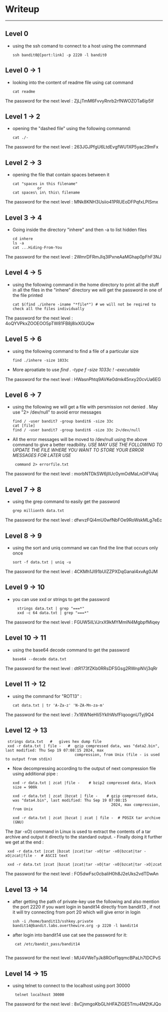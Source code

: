 # Writeup
 ---
## Level 0
 - using the ssh comand to connect to a host using the commmand
   ```
   ssh bandit0@[port:link] -p 2220 -l bandit0 
## Level 0 -> 1
 - looking into the content of readme file using cat command
   ```
   cat readme
  The password for the next level : ZjLjTmM6FvvyRnrb2rfNWOZOTa6ip5If
## Level 1 -> 2
 - opening the "dashed file" using the following commannd:
   ```
   cat ./-
  The password for the next level : 263JGJPfgU6LtdEvgfWU1XP5yac29mFx
## Level 2 -> 3
 - opening the file that contain spaces between it
   ```
   cat "spaces in this filename"
              or
   cat spaces\ in\ this\ filename
  The password for the next level : MNk8KNH3Usiio41PRUEoDFPqfxLPlSmx
## Level 3 -> 4
 - Going inside the directory "inhere" and then -a to list hidden files
   ```
   cd inhere
   ls -a
   cat ...Hiding-From-You
  The password for the next level : 2WmrDFRmJIq3IPxneAaMGhap0pFhF3NJ
## Level 4 -> 5
  - using the following command in the home directory to print all the stuff in all the files in the "inhere" directory 
    we will get the password in one of the file printed 
    ```
    cat $(find ./inhere -iname "*file*") # we will not be reqired to check all the files individually
   The password for the next level : 4oQYVPkxZOOEOO5pTW81FB8j8lxXGUQw
## Level 5 -> 6
   - using the following command to find a file of a particular size
     ```
     find ./inhere -size 1033c
   - More aproatiate to use *find . -type f -size 1033c ! -executable*

   The password for the next level : HWasnPhtq9AVKe0dmk45nxy20cvUa6EG
## Level 6 -> 7
   - using the following we will get a file with persmission not denied . May use "2> /dev/null" to avoid error messages 
     ```
     find / -user bandit7 -group bandit6 -size 33c
     cat [file]
     find / -user bandit7 -group bandit6 -size 33c 2>/dev/null
   - All the error messages will be moved to /dev/null using the above command to give a better readbility. *USE MAY USE 
   THE FOLLOWING TO UPDATE THE FILE WHERE YOU WANT TO STORE YOUR ERROR MESSAGES FOR LATER USE*
     ```
      command 2> errorfile.txt 
     
   The password for the next level : morbNTDkSW6jIlUc0ymOdMaLnOlFVAaj
  ## Level 7 -> 8
   - using the grep command to easily get the password
     ```
     grep millionth data.txt
   The password for the next level : dfwvzFQi4mU0wfNbFOe9RoWskMLg7eEc
  ## Level 8 -> 9
   - using the sort and uniq command we can find the line that occurs only once
     ```
     sort -f data.txt | uniq -u
   The password for the next level : 4CKMh1JI91bUIZZPXDqGanal4xvAg0JM
  ## Level 9 -> 10 
   - you can use xxd or strings to get the password
     ```
       strings data.txt | grep "===*"
       xxd -c 64 data.txt | grep "===*"
   The password for the next level : FGUW5ilLVJrxX9kMYMmlN4MgbpfMiqey
  ## Level 10 -> 11
   - using the base64 decode command to get the password
     ```
     base64 --decode data.txt
   The password for the next level : dtR173fZKb0RRsDFSGsg2RWnpNVj3qRr
  ## Level 11 -> 12
   - using the command for "ROT13" :
     ```
     cat data.txt | tr 'A-Za-z' 'N-ZA-Mn-za-m'
   The password for the next level : 7x16WNeHIi5YkIhWsfFIqoognUTyj9Q4
  ## Level 12 -> 13 
   ```
    strings data.txt   #   gives hex dump file
    xxd -r data.txt | file -   #  gzip compressed data, was "data2.bin", last modified: Thu Sep 19 07:08:15 2024, max 
                                  compression, from Unix (file - is used to output from stdin)
   ```
   - Now decompressing according to the output of next compression file using additional pipe : 
     ```
     xxd -r data.txt | zcat |file -    # bzip2 compressed data, block size = 900k
     
     xxd -r data.txt | zcat |bzcat | file -    # gzip compressed data, was "data4.bin", last modified: Thu Sep 19 07:08:15 
                                                 2024, max compression, from Unix
     
     xxd -r data.txt | zcat |bzcat | zcat | file -  # POSIX tar archive (GNU)
   The (tar -xO) command in Linux is used to extract the contents of a tar archive and output it directly to the standard 
   output.
     - Finally doing it further we get at the end : 
     
     xxd -r data.txt |zcat |bzcat |zcat|tar -xO|tar -xO|bzcat|tar -xO|zcat|file -  # ASCII text
        
     xxd -r data.txt |zcat |bzcat |zcat|tar -xO|tar -xO|bzcat|tar -xO|zcat
   The password for the next level : FO5dwFsc0cbaIiH0h8J2eUks2vdTDwAn
## Level 13 -> 14
  - after getting the path of private-key use the following and also mention the  port 2220 if you want login in bandit14 directly from bandit13 , if not it will try connecting from port 20 which will give error in login
    ```
    ssh -i /home/bandit13/sshkey.private bandit14@bandit.labs.overthewire.org -p 2220 -l bandit14
  - after login into bandit14 use cat see the password for it:
    ```
     cat /etc/bandit_pass/bandit14
   
   The password for the next level : MU4VWeTyJk8ROof1qqmcBPaLh7lDCPvS
 ## Level 14 -> 15
   - using telnet to connect to the localhost using port 30000
     ```
      telnet localhost 30000
   The password for the next level : 8xCjnmgoKbGLhHFAZlGE5Tmu4M2tKJQo
